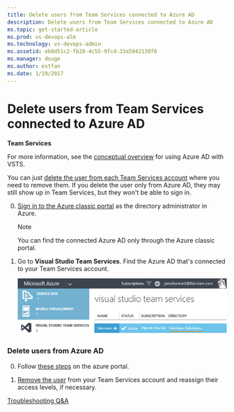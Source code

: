 ```yaml
---
title: Delete users from Team Services connected to Azure AD
description: Delete users from Team Services connected to Azure AD
ms.topic: get-started-article
ms.prod: vs-devops-alm
ms.technology: vs-devops-admin
ms.assetid: eb0d51c2-fb28-4c55-9fcd-33a5942130f0
ms.manager: douge
ms.author: estfan
ms.date: 1/19/2017
---
```


#	Delete users from Team Services connected to Azure AD

**Team Services**

For more information, see the [conceptual overview](access-with-azure-ad.md) for using Azure AD with VSTS.


You can just [delete the user from each Team Services account](add-account-users-assign-access-levels-team-services.md#delete-user) 
where you need to remove them. If you delete the user only from Azure AD, they may still show up in Team Services, but 
they won't be able to sign in.

0.  [Sign in to the Azure classic portal](https://manage.windowsazure.com/) 
as the directory administrator in Azure.

	> [!NOTE]
	> You can find the connected Azure AD 
	> only through the Azure classic portal.

0.  Go to **Visual Studio Team Services**. 
Find the Azure AD that's connected to your 
Team Services account.

    ![Find the directory connected to your account](_img/manage-work-access/azurefindconnecteddirectory.png)

###	Delete users from Azure AD

0.	Follow [these steps](https://docs.microsoft.com/en-us/azure/active-directory/active-directory-users-delete-user-azure-portal) on the azure portal.

0.  [Remove the user](add-account-users-assign-access-levels-team-services.md#delete-user) 
from your Team Services account and reassign their access levels, if necessary.



[Troubleshooting Q&A](faq-azure-access.md)

